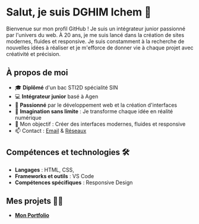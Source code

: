 # Salut, je suis DGHIM Ichem 👋

Bienvenue sur mon profil GitHub ! Je suis un intégrateur junior passionné par l'univers du web. À 20 ans, je me suis lancé dans la création de sites modernes, fluides et responsive. Je suis constamment à la recherche de nouvelles idées à réaliser et je m'efforce de donner vie à chaque projet avec créativité et précision.

## À propos de moi

- 🎓 **Diplômé** d'un bac STI2D spécialité SIN
- 💻 **Intégrateur junior** basé à Agen
- 🌱 **Passionné** par le développement web et la création d'interfaces
- 🧠 **Imagination sans limite** : Je transforme chaque idée en réalité numérique
- 🎯 Mon objectif : Créer des interfaces modernes, fluides et responsive
- 📫 Contact : [Email](ichemdghim@gmail.com) & [Réseaux](https://www.instagram.com/iichoumm_pwr/) 

## Compétences et technologies 🛠️

- **Langages** : HTML, CSS, 
- **Frameworks et outils** : VS Code
- **Compétences spécifiques** : Responsive Design

## Mes projets 👨‍💻

- **[Mon Portfolio](https://idghim.github.io/fcc-Portofolio-Webpage/)** 

